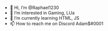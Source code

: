 - 👋 Hi, I’m @Raphael1230
- 👀 I’m interested in Gaming, LUa
- 🌱 I’m currently learning HTML, JS
- 📫 How to reach me on Discord Adam$#0001 
